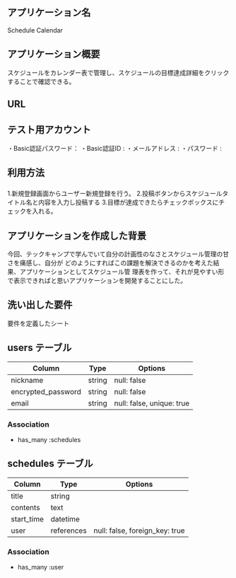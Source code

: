 ## アプリケーション名
Schedule Calendar

## アプリケーション概要
スケジュールをカレンダー表で管理し、スケジュールの目標達成詳細をクリックすることで確認できる。

## URL

## テスト用アカウント
・Basic認証パスワード：
・Basic認証ID :
・メールアドレス :
・パスワード :

## 利用方法
### 
 1.新規登録画面からユーザー新規登録を行う。
 2.投稿ボタンからスケジュールタイトル名と内容を入力し投稿する
 3.目標が達成できたらチェックボックスにチェックを入れる。

 ## アプリケーションを作成した背景
 今回、テックキャンプで学んでいて自分の計画性のなさとスケジュール管理の甘さを痛感し、自分が
 どのようにすればこの課題を解決できるのかを考えた結果、アプリケーションとしてスケジュール管
 理表を作って、それが見やすい形で表示できればと思いアプリケーションを開発することにした。

## 洗い出した要件
要件を定義したシート

## users テーブル

| Column             | Type   | Options                   |
| ------------------ | ------ | ------------------------- |
| nickname           | string | null: false               |
| encrypted_password | string | null: false               |
| email              | string | null: false, unique: true |


### Association

- has_many :schedules

 ## schedules テーブル

| Column              | Type       | Options                        |
| ------              | ------     | -----------                    |
| title               | string     |                                |
| contents            | text       |                                |
| start_time          | datetime   |                                |
| user                | references | null: false, foreign_key: true |

### Association
 - has_many :user
 
